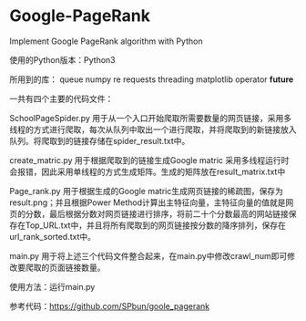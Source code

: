# Google-PageRank


Implement Google PageRank algorithm  with Python

使用的Python版本：Python3


所用到的库：
queue
numpy
re
requests
threading
matplotlib
operator
__future__

一共有四个主要的代码文件：

SchoolPageSpider.py 用于从一个入口开始爬取所需要数量的网页链接，采用多线程的方式进行爬取，每次从队列中取出一个进行爬取，并将爬取到的新链接放入队列。将爬取到的链接存储在spider_result.txt中。

create_matric.py 用于根据爬取到的链接生成Google matric
采用多线程运行时会报错，因此采用单线程的方式生成矩阵。生成的矩阵放在result_matrix.txt中

Page_rank.py 用于根据生成的Google matric生成网页链接的稀疏图，保存为result.png；并且根据Power Method计算出主特征向量，主特征向量的值就是网页的分数，最后根据分数对网页链接进行排序，将前二十个分数最高的网站链接保存在Top_URL.txt中，并且将所有爬取到的网页链接按分数的降序排列，保存在url_rank_sorted.txt中。

main.py 用于将上述三个代码文件整合起来，在main.py中修改crawl_num即可修改要爬取的页面链接数量。

使用方法：运行main.py

参考代码：https://github.com/SPbun/goole_pagerank

